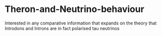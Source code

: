# Theron-and-Neutrino-behaviour
Interested in any comparative information  that expands on the theory that Introdons and Introns are in fact polarised tau neutrinos
